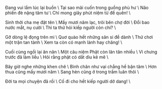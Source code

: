 Đang vui lắm lúc lại buồn \\
Tại sao mãi cuốn trong guồng phù hư \\
Não phiền đè nặng tâm tư \\
Chỉ mong giây phút niệm từ để quên! \\

Sinh thời cha mẹ đặt tên \\
Mấy mươi năm lạc, trôi bên chợ đời \\
Đổi bao nước mắt, nụ cười \\
Thì ta thử hỏi kiếp người còn chi? \\

Gỡ dòng lệ đọng trên mi \\
Quơ quào hết những sân si để dành \\
Thử chơi một trận tan tành \\
Xem ta còn có mạnh lành hay chăng! \\

Cuối cùng ngồi lại ăn năn \\
Một câu niệm Phật còn lăn tăn nhiều \\
Vì chưng trước đã làm liều \\
Hỏi rằng phật có dắt dìu kẻ mê \\

Bây giờ nghe những khen chê \\
Bình chân như vại chẳng hề bận tâm \\
Hơn thua cũng mấy mươi năm \\
Sang hèn cũng ở trong trầm luân thôi \\

Đời ta mọi chuyện đã rồi \\
Cố đi cho hết kiếp người dở dang! \\
